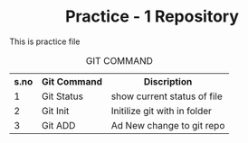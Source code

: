 
<h1 align=center>
Practice - 1 Repository   
</h1>
<p>
  This is practice file
</p>
<table align=cenTer>
  <caption align=center>GIT COMMAND</caption>
  <tr>
    <th>s.no</th>
    <th>Git Command</th>
    <th>Discription</th>
</tr>
<tr>
<td>1</td>
  <td>Git Status</td>
  <td>show current status of file</td>
</tr>
  <tr>
<td>2</td>
  <td>Git Init</td>
  <td>Initilize git with in folder </td>
    
  </tr>
  <tr>
    <td>3</td>
  <td>Git ADD</td>
  <td>Ad New change to git repo</td>

  </tr>
</table>

